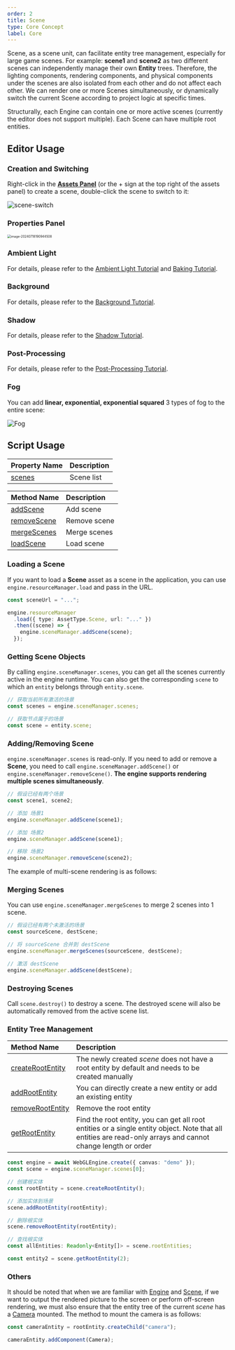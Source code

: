 ```yaml
---
order: 2
title: Scene
type: Core Concept
label: Core
---
```


Scene, as a scene unit, can facilitate entity tree management, especially for large game scenes. For example: **scene1** and **scene2** as two different scenes can independently manage their own **Entity** trees. Therefore, the lighting components, rendering components, and physical components under the scenes are also isolated from each other and do not affect each other. We can render one or more Scenes simultaneously, or dynamically switch the current Scene according to project logic at specific times.

Structurally, each Engine can contain one or more active scenes (currently the editor does not support multiple). Each Scene can have multiple root entities.

## Editor Usage

### Creation and Switching

Right-click in the **[Assets Panel](/en/docs/assets/interface)** (or the + sign at the top right of the assets panel) to create a scene, double-click the scene to switch to it:

![scene-switch](https://gw.alipayobjects.com/zos/OasisHub/eef870a7-2630-4f74-8c0e-478696a553b0/2024-03-19%25252018.04.02.gif)

### Properties Panel

<img src="https://gw.alipayobjects.com/zos/OasisHub/2eaad4b1-d3e3-4c17-ae7f-58b488cd3606/image-20240718190944508.png" alt="image-20240718190944508" style="zoom:50%;" />

### Ambient Light

For details, please refer to the [Ambient Light Tutorial](/en/docs/graphics/light/ambient/) and [Baking Tutorial](/en/docs/graphics/light/bake/).

### Background

For details, please refer to the [Background Tutorial](/en/docs/graphics/background/background/).

### Shadow

For details, please refer to the [Shadow Tutorial](/en/docs/graphics/light/shadow/).

### Post-Processing

For details, please refer to the [Post-Processing Tutorial](/en/docs/graphics/postProcess/postProcess/).

### Fog

You can add **linear, exponential, exponential squared** 3 types of fog to the entire scene:

![Fog](https://gw.alipayobjects.com/zos/OasisHub/224fbc16-e60c-47ca-845b-5f7c09563c83/2024-03-19%25252018.08.23.gif)


## Script Usage

| Property Name                                 | Description |
| :-------------------------------------------- | :---------- |
| [scenes](/en/apis/core/#SceneManager-scenes)  | Scene list  |

| Method Name                                           | Description |
| :--------------------------------------------------- | :---------- |
| [addScene](/en/apis/core/#SceneManager-addScene)       | Add scene   |
| [removeScene](/en/apis/core/#SceneManager-removeScene) | Remove scene|
| [mergeScenes](/en/apis/core/#SceneManager-mergeScenes) | Merge scenes|
| [loadScene](/en/apis/core/#SceneManager-loadScene)     | Load scene  |

### Loading a Scene

If you want to load a **Scene** asset as a scene in the application, you can use `engine.resourceManager.load` and pass in the URL.

```typescript
const sceneUrl = "...";

engine.resourceManager
  .load({ type: AssetType.Scene, url: "..." })
  .then((scene) => {
    engine.sceneManager.addScene(scene);
  });
```

### Getting Scene Objects

By calling `engine.sceneManager.scenes`, you can get all the scenes currently active in the engine runtime. You can also get the corresponding `scene` to which an `entity` belongs through `entity.scene`.

```typescript
// 获取当前所有激活的场景
const scenes = engine.sceneManager.scenes;

// 获取节点属于的场景
const scene = entity.scene;
```

### Adding/Removing Scene

`engine.sceneManager.scenes` is read-only. If you need to add or remove a **Scene**, you need to call `engine.sceneManager.addScene()` or `engine.sceneManager.removeScene()`. **The engine supports rendering multiple scenes simultaneously**.

```typescript
// 假设已经有两个场景
const scene1, scene2;

// 添加 场景1
engine.sceneManager.addScene(scene1);

// 添加 场景2
engine.sceneManager.addScene(scene1);

// 移除 场景2
engine.sceneManager.removeScene(scene2);
```

The example of multi-scene rendering is as follows:

<playground src="multi-scene.ts"></playground>

### Merging Scenes

You can use `engine.sceneManager.mergeScenes` to merge 2 scenes into 1 scene.

```typescript
// 假设已经有两个未激活的场景
const sourceScene, destScene;

// 将 sourceScene 合并到 destScene
engine.sceneManager.mergeScenes(sourceScene, destScene);

// 激活 destScene
engine.sceneManager.addScene(destScene);
```

### Destroying Scenes

Call `scene.destroy()` to destroy a scene. The destroyed scene will also be automatically removed from the active scene list.

### Entity Tree Management

| Method Name                                              | Description                                                                                                 |
| :------------------------------------------------------- | :---------------------------------------------------------------------------------------------------------- |
| [createRootEntity](/en/apis/core/#Scene-createRootEntity) | The newly created _scene_ does not have a root entity by default and needs to be created manually            |
| [addRootEntity](/en/apis/core/#Scene-addRootEntity)       | You can directly create a new entity or add an existing entity                                               |
| [removeRootEntity](/en/apis/core/#Scene-removeRootEntity) | Remove the root entity                                                                                       |
| [getRootEntity](/en/apis/core/#Scene-getRootEntity)       | Find the root entity, you can get all root entities or a single entity object. Note that all entities are read-only arrays and cannot change length or order |

```typescript
const engine = await WebGLEngine.create({ canvas: "demo" });
const scene = engine.sceneManager.scenes[0];

// 创建根实体
const rootEntity = scene.createRootEntity();

// 添加实体到场景
scene.addRootEntity(rootEntity);

// 删除根实体
scene.removeRootEntity(rootEntity);

// 查找根实体
const allEntities: Readonly<Entity[]> = scene.rootEntities;

const entity2 = scene.getRootEntity(2);
```

### Others

It should be noted that when we are familiar with [Engine](/en/apis/core/#Engine) and [Scene](/en/apis/core/#Scene), if we want to output the rendered picture to the screen or perform off-screen rendering, we must also ensure that the entity tree of the current _scene_ has a [Camera](/en/apis/core/#Camera) mounted. The method to mount the camera is as follows:

```typescript
const cameraEntity = rootEntity.createChild("camera");

cameraEntity.addComponent(Camera);
```
```
